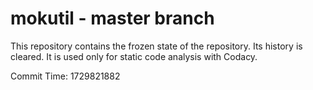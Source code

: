 # mokutil - master branch

This repository contains the frozen state of the repository.
Its history is cleared. It is used only for static code
analysis with Codacy.

Commit Time: 1729821882